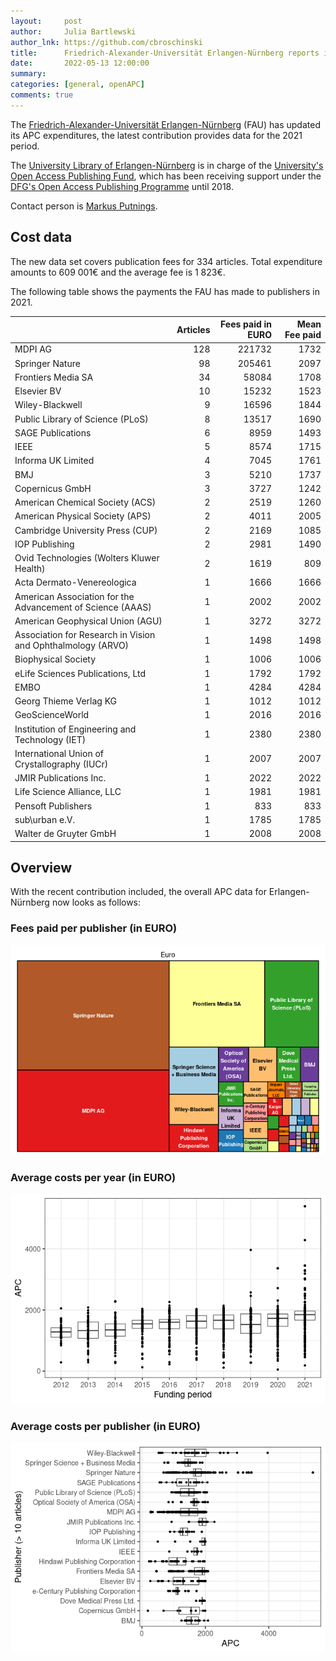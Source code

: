 ```yaml
---
layout:     post
author:     Julia Bartlewski
author_lnk: https://github.com/cbroschinski
title:      Friedrich-Alexander-Universität Erlangen-Nürnberg reports its 2021 APC expenditures
date:       2022-05-13 12:00:00
summary:    
categories: [general, openAPC]
comments: true
---
```





The [Friedrich-Alexander-Universität Erlangen-Nürnberg](https://www.fau.de/) (FAU) has updated its APC expenditures, the latest contribution provides data for the 2021 period.

The [University Library of Erlangen-Nürnberg](http://www.ub.fau.de/index-en.shtml) is in charge of the [University's Open Access Publishing Fund](https://ub.fau.de/en/research/open-access/funding-options/), which has been receiving support under the [DFG's Open Access Publishing Programme](https://www.dfg.de/en/research_funding/programmes/infrastructure/lis/open_access/infrastructure_funding/index.html#4) until 2018.

Contact person is [Markus Putnings](mailto:markus.putnings@fau.de).

## Cost data



The new data set covers publication fees for 334 articles. Total expenditure amounts to 609 001€ and the average fee is 1 823€.

The following table shows the payments the FAU has made to publishers in 2021.


|                                                            | Articles| Fees paid in EURO| Mean Fee paid|
|:-----------------------------------------------------------|--------:|-----------------:|-------------:|
|MDPI AG                                                     |      128|            221732|          1732|
|Springer Nature                                             |       98|            205461|          2097|
|Frontiers Media SA                                          |       34|             58084|          1708|
|Elsevier BV                                                 |       10|             15232|          1523|
|Wiley-Blackwell                                             |        9|             16596|          1844|
|Public Library of Science (PLoS)                            |        8|             13517|          1690|
|SAGE Publications                                           |        6|              8959|          1493|
|IEEE                                                        |        5|              8574|          1715|
|Informa UK Limited                                          |        4|              7045|          1761|
|BMJ                                                         |        3|              5210|          1737|
|Copernicus GmbH                                             |        3|              3727|          1242|
|American Chemical Society (ACS)                             |        2|              2519|          1260|
|American Physical Society (APS)                             |        2|              4011|          2005|
|Cambridge University Press (CUP)                            |        2|              2169|          1085|
|IOP Publishing                                              |        2|              2981|          1490|
|Ovid Technologies (Wolters Kluwer Health)                   |        2|              1619|           809|
|Acta Dermato-Venereologica                                  |        1|              1666|          1666|
|American Association for the Advancement of Science (AAAS)  |        1|              2002|          2002|
|American Geophysical Union (AGU)                            |        1|              3272|          3272|
|Association for Research in Vision and Ophthalmology (ARVO) |        1|              1498|          1498|
|Biophysical Society                                         |        1|              1006|          1006|
|eLife Sciences Publications, Ltd                            |        1|              1792|          1792|
|EMBO                                                        |        1|              4284|          4284|
|Georg Thieme Verlag KG                                      |        1|              1012|          1012|
|GeoScienceWorld                                             |        1|              2016|          2016|
|Institution of Engineering and Technology (IET)             |        1|              2380|          2380|
|International Union of Crystallography (IUCr)               |        1|              2007|          2007|
|JMIR Publications Inc.                                      |        1|              2022|          2022|
|Life Science Alliance, LLC                                  |        1|              1981|          1981|
|Pensoft Publishers                                          |        1|               833|           833|
|sub\urban e.V.                                              |        1|              1785|          1785|
|Walter de Gruyter GmbH                                      |        1|              2008|          2008|

## Overview

With the recent contribution included, the overall APC data for Erlangen-Nürnberg now looks as follows:

### Fees paid per publisher (in EURO)

![plot of chunk tree_fau_2022_05_13_full](/figure/tree_fau_2022_05_13_full-1.png)

###  Average costs per year (in EURO)

![plot of chunk box_fau_2022_05_13_year_full](/figure/box_fau_2022_05_13_year_full-1.png)

###  Average costs per publisher (in EURO)

![plot of chunk box_fau_2022_05_13_publisher_full](/figure/box_fau_2022_05_13_publisher_full-1.png)
